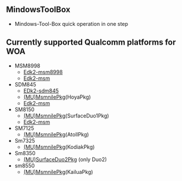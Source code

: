 ## MindowsToolBox
* Mindows-Tool-Box quick operation in one step

## Currently supported Qualcomm platforms for WOA
* MSM8998
  * [Edk2-msm8998](https://github.com/edk2-porting/edk2-msm8998)
  * [Edk2-msm](https://github.com/edk2-porting/edk2-msm)
* SDM845
  * [EDk2-sdm845](https://github.com/qaz6750/edk2-sdm845)
  * [(MU)MsmnilePkg](https://github.com/woa-msmnile/msmnilePkg)(HoyaPkg)
  * [Edk2-msm](https://github.com/edk2-porting/edk2-msm)
* SM8150
  * [(MU)MsmnilePkg](https://github.com/woa-msmnile/msmnilePkg)(SurfaceDuo1Pkg)
  * [Edk2-msm](https://github.com/edk2-porting/edk2-msm)
* SM7125
  * [(MU)MsmnilePkg](https://github.com/woa-msmnile/msmnilePkg)(AtollPkg)
* Sm7325
  * [(MU)MsmnilePkg](https://github.com/woa-msmnile/msmnilePkg)(KodiakPkg)
* Sm8350
  * [(MU)SurfaceDuo2Pkg](https://github.com/WOA-Project/SurfaceDuoPkg) (only Duo2)
* sm8550
  * [(MU)MsmnilePkg](https://github.com/woa-msmnile/msmnilePkg)(KailuaPkg)
